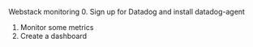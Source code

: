 Webstack monitoring
0. Sign up for Datadog and install datadog-agent
1. Monitor some metrics
2. Create a dashboard

